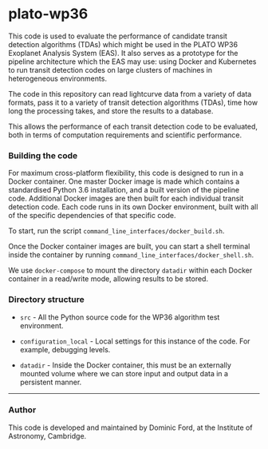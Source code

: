 # plato-wp36

This code is used to evaluate the performance of candidate transit detection algorithms (TDAs) which might be used
in the PLATO WP36 Exoplanet Analysis System (EAS). It also serves as a prototype for the pipeline architecture which the
EAS may use: using Docker and Kubernetes to run transit detection codes on large clusters of machines in heterogeneous
environments.

The code in this repository can read lightcurve data from a variety of data formats, pass it to a variety of transit
detection algorithms (TDAs), time how long the processing takes, and store the results to a database.

This allows the performance of each transit detection code to be evaluated, both in terms of computation requirements
and scientific performance.

### Building the code

For maximum cross-platform flexibility, this code is designed to run in a Docker container. One master Docker image is
made which contains a standardised Python 3.6 installation, and a built version of the pipeline code. Additional Docker
images are then built for each individual transit detection code. Each code runs in its own Docker environment, built
with all of the specific dependencies of that specific code.

To start, run the script `command_line_interfaces/docker_build.sh`.

Once the Docker container images are built, you can start a shell terminal inside the container by running
`command_line_interfaces/docker_shell.sh`.

We use `docker-compose` to mount the directory `datadir` within each Docker container in a read/write mode, allowing
results to be stored.

### Directory structure

* `src` - All the Python source code for the WP36 algorithm test environment.

* `configuration_local` - Local settings for this instance of the code. For example, debugging levels.

* `datadir` - Inside the Docker container, this must be an externally mounted volume where we can store input and output
data in a persistent manner.

---

### Author

This code is developed and maintained by Dominic Ford, at the Institute of Astronomy, Cambridge.